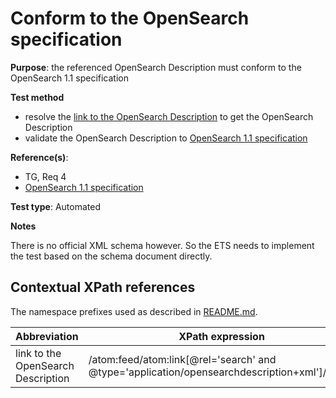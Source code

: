 # Conform to the OpenSearch specification

**Purpose**: the referenced OpenSearch Description must conform to the OpenSearch 1.1 specification 

**Test method**

* resolve the [link to the OpenSearch Description](#opensearchlink) to get the OpenSearch Description
* validate the OpenSearch Description to [OpenSearch 1.1 specification](http://www.opensearch.org/Specifications/OpenSearch/1.1)

**Reference(s)**: 

* TG, Req 4
* [OpenSearch 1.1 specification](http://www.opensearch.org/Specifications/OpenSearch/1.1)

**Test type**: Automated

**Notes**

There is no official XML schema however. So the ETS needs to implement the test based on the schema document directly.


## Contextual XPath references

The namespace prefixes used as described in [README.md](README.md#namespaces).

Abbreviation                                               |  XPath expression
---------------------------------------------------------- | -------------------------------------------------------------------------
link to the OpenSearch Description <a name="opensearchlink"></a> | /atom:feed/atom:link[@rel='search' and @type='application/opensearchdescription+xml']/@href